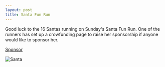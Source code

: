 ```yaml
---
layout: post
title: Santa Fun Run
---
```


Good luck to the 16 Santas running on Sunday's Santa Fun Run. One of the runners has set up a crowfunding page to raise her sponsorship if anyone would like to sponsor her.

[Sponsor](https://www.justgiving.com/crowdfunding/alison-lawton-devine-1?utm_source=Facebook&utm_medium=Yimbyprojectpage&utm_content=alison-lawton-devine-1&utm_campaign=projectpage-share-owner&utm_term=yjqnKBzPR&fbclid=IwAR1yY3vqVXJANxM7EjgrbhILcafgE7tjFtLrbGeYTi28LunlbNISSAUw4WM)

![Santa](/images/santarun.png)
